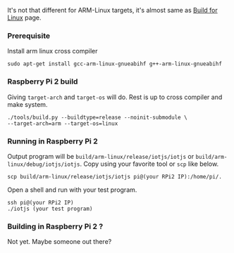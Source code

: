 It's not that different for ARM-Linux targets, it's almost same as [Build for Linux](https://github.com/Samsung/iotjs/wiki/Build-for-Linux) page.


### Prerequisite

Install arm linux cross compiler

```
sudo apt-get install gcc-arm-linux-gnueabihf g++-arm-linux-gnueabihf
```


### Raspberry Pi 2 build
Giving `target-arch` and `target-os` will do. Rest is up to cross compiler and make system.

```
./tools/build.py --buildtype=release --noinit-submodule \
--target-arch=arm --target-os=linux
```

### Running in Raspberry Pi 2

Output program will be `build/arm-linux/release/iotjs/iotjs` or `build/arm-linux/debug/iotjs/iotjs`.
Copy using your favorite tool or `scp` like below.

```
scp build/arm-linux/release/iotjs/iotjs pi@(your RPi2 IP):/home/pi/.
```

Open a shell and run with your test program.

```
ssh pi@(your RPi2 IP)
./iotjs (your test program)
```

### Building in Raspberry Pi 2 ?

Not yet. Maybe someone out there?



